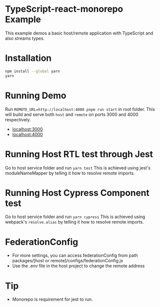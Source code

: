 # TypeScript-react-monorepo Example

This example demos a basic host/remote application with TypeScript and also streams types.

# Installation

```bash
npm install --global yarn
yarn
```

# Running Demo

Run `REMOTE_URL=http://localhost:4000 pnpm run start` in root folder. This will build and serve both `host` and `remote` on ports 3000 and 4000 respectively.

- [localhost:3000](http://localhost:3000/)
- [localhost:4000](http://localhost:4000/)

# Running Host RTL test through Jest

Go to host service folder and run `yarn test`
This is achieved using jest's moduleNameMapper by telling it how to resolve remote imports.

# Running Host Cypress Component test

Go to host service folder and run `yarn cypress`
This is achieved using webpack's `resolve.alias` by telling it how to resolve remote imports.

# FederationConfig

- For more settings, you can access federationConfig from path packages/[host or remote]/configs/federationConfig.js
- Use the .env file in the host project to change the remote address

# Tip

- Monorepo is requirement for jest to run.
